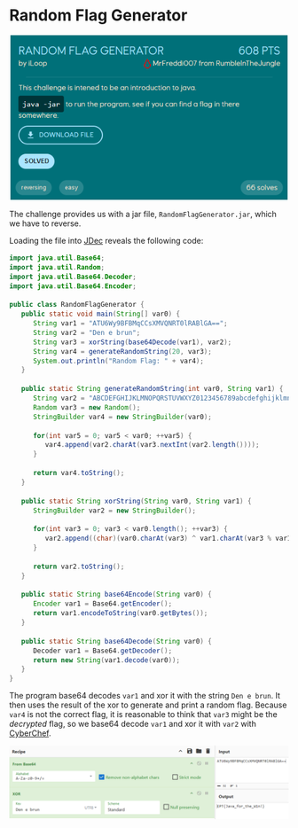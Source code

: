 # Random Flag Generator
<p align="center">
    <img src="img/random_flag_gen_chall.png" alt="Challenge" width="500"/>
</p>

The challenge provides us with a jar file, `RandomFlagGenerator.jar`, which we have to reverse.

Loading the file into [JDec](https://jdec.app/) reveals the following code:
```java
import java.util.Base64;
import java.util.Random;
import java.util.Base64.Decoder;
import java.util.Base64.Encoder;

public class RandomFlagGenerator {
   public static void main(String[] var0) {
      String var1 = "ATU6Wy9BFBMqCCsXMVQNRT0lRABlGA==";
      String var2 = "Den e brun";
      String var3 = xorString(base64Decode(var1), var2);
      String var4 = generateRandomString(20, var3);
      System.out.println("Random Flag: " + var4);
   }

   public static String generateRandomString(int var0, String var1) {
      String var2 = "ABCDEFGHIJKLMNOPQRSTUVWXYZ0123456789abcdefghijklmnopqrstuvwxyz" + var1;
      Random var3 = new Random();
      StringBuilder var4 = new StringBuilder(var0);

      for(int var5 = 0; var5 < var0; ++var5) {
         var4.append(var2.charAt(var3.nextInt(var2.length())));
      }

      return var4.toString();
   }

   public static String xorString(String var0, String var1) {
      StringBuilder var2 = new StringBuilder();

      for(int var3 = 0; var3 < var0.length(); ++var3) {
         var2.append((char)(var0.charAt(var3) ^ var1.charAt(var3 % var1.length())));
      }

      return var2.toString();
   }

   public static String base64Encode(String var0) {
      Encoder var1 = Base64.getEncoder();
      return var1.encodeToString(var0.getBytes());
   }

   public static String base64Decode(String var0) {
      Decoder var1 = Base64.getDecoder();
      return new String(var1.decode(var0));
   }
}
```

The program base64 decodes `var1` and xor it with the string `Den e brun`. It then uses the result of the xor to generate and print a random flag. Because `var4` is not the correct flag, it is reasonable to think that `var3` might be the *decrypted* flag, so we base64 decode `var1` and xor it with `var2` with [CyberChef](https://gchq.github.io/CyberChef/).

<p align="center">
    <img src="img/random_flag_gen_flag.png" alt="Flag" width="700"/>
</p>